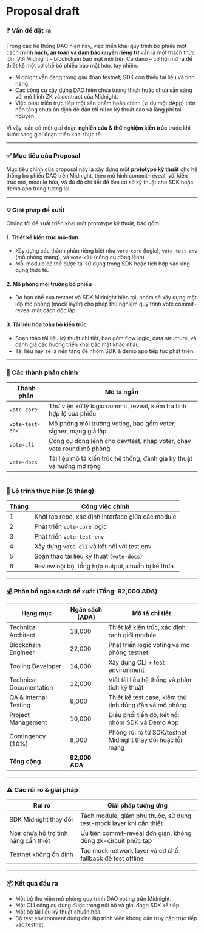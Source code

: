 # Proposal draft

### ❓ Vấn đề đặt ra

Trong các hệ thống DAO hiện nay, việc triển khai quy trình bỏ phiếu một cách **minh bạch, an toàn và đảm bảo quyền riêng tư** vẫn là một thách thức lớn. Với Midnight – blockchain bảo mật mới trên Cardano – cơ hội mở ra để thiết kế một cơ chế bỏ phiếu bảo mật hơn, tuy nhiên:

* Midnight vẫn đang trong giai đoạn testnet, SDK còn thiếu tài liệu và tính năng.
* Các công cụ xây dựng DAO hiện chưa tương thích hoặc chưa sẵn sàng với mô hình ZK và contract của Midnight.
* Việc phát triển trực tiếp một sản phẩm hoàn chỉnh (ví dụ một dApp) trên nền tảng chưa ổn định dễ dẫn tới rủi ro kỹ thuật cao và lãng phí tài nguyên.

Vì vậy, cần có một giai đoạn **nghiên cứu & thử nghiệm kiến trúc** trước khi bước sang giai đoạn triển khai thực tế.

***

### ✅ Mục tiêu của Proposal

Mục tiêu chính của proposal này là xây dựng một **prototype kỹ thuật** cho hệ thống bỏ phiếu DAO trên Midnight, theo mô hình commit–reveal, với kiến trúc mở, module hóa, và đủ độ chi tiết để làm cơ sở kỹ thuật cho SDK hoặc demo app trong tương lai.

***

### 💡 Giải pháp đề xuất

Chúng tôi đề xuất triển khai một prototype kỹ thuật, bao gồm:

#### 1. **Thiết kế kiến trúc mô-đun**

* Xây dựng các thành phần riêng biệt như `vote-core` (logic), `vote-test-env` (mô phỏng mạng), và `vote-cli` (công cụ dòng lệnh).
* Mỗi module có thể được tái sử dụng trong SDK hoặc tích hợp vào ứng dụng thực tế.

#### 2. **Mô phỏng môi trường bỏ phiếu**

* Do hạn chế của testnet và SDK Midnight hiện tại, nhóm sẽ xây dựng một lớp mô phỏng (mock layer) cho phép thử nghiệm quy trình vote commit–reveal một cách độc lập.

#### 3. **Tài liệu hóa toàn bộ kiến trúc**

* Soạn thảo tài liệu kỹ thuật chi tiết, bao gồm flow logic, data structure, và đánh giá các hướng triển khai bảo mật khác nhau.
* Tài liệu này sẽ là nền tảng để nhóm SDK & demo app tiếp tục phát triển.

***

### 🔧 Các thành phần chính

| Thành phần      | Mô tả ngắn                                                            |
| --------------- | --------------------------------------------------------------------- |
| `vote-core`     | Thư viện xử lý logic commit, reveal, kiểm tra tính hợp lệ của phiếu   |
| `vote-test-env` | Mô phỏng môi trường voting, bao gồm voter, signer, mạng giả lập       |
| `vote-cli`      | Công cụ dòng lệnh cho dev/test, nhập voter, chạy vote round mô phỏng  |
| `vote-docs`     | Tài liệu mô tả kiến trúc hệ thống, đánh giá kỹ thuật và hướng mở rộng |

***

### 📆 Lộ trình thực hiện (6 tháng)

| Tháng | Công việc chính                                   |
| ----- | ------------------------------------------------- |
| 1     | Khởi tạo repo, xác định interface giữa các module |
| 2     | Phát triển `vote-core` logic                      |
| 3     | Phát triển `vote-test-env`                        |
| 4     | Xây dựng `vote-cli` và kết nối với test env       |
| 5     | Soạn thảo tài liệu kỹ thuật (`vote-docs`)         |
| 6     | Review nội bộ, tổng hợp output, chuẩn bị kế thừa  |

***

### 💰 Phân bổ ngân sách đề xuất (Tổng: **92,000 ADA**)

| Hạng mục                | Ngân sách (ADA) | Mô tả chi tiết                                              |
| ----------------------- | --------------- | ----------------------------------------------------------- |
| Technical Architect     | 18,000          | Thiết kế kiến trúc, xác định ranh giới module               |
| Blockchain Engineer     | 22,000          | Phát triển logic voting và mô phỏng testnet                 |
| Tooling Developer       | 14,000          | Xây dựng CLI + test environment                             |
| Technical Documentation | 12,000          | Viết tài liệu hệ thống và phân tích kỹ thuật                |
| QA & Internal Testing   | 8,000           | Thiết kế test case, kiểm thử tính đúng đắn và mô phỏng      |
| Project Management      | 10,000          | Điều phối tiến độ, kết nối nhóm SDK và Demo App             |
| Contingency (10%)       | 8,000           | Phòng rủi ro từ SDK/testnet Midnight thay đổi hoặc lỗi mạng |
| **Tổng cộng**           | **92,000 ADA**  |                                                             |

***

### ⚠️ Các rủi ro & giải pháp

| Rủi ro                               | Giải pháp tương ứng                                                |
| ------------------------------------ | ------------------------------------------------------------------ |
| SDK Midnight thay đổi                | Tách module, giảm phụ thuộc, sử dụng test-mock layer khi cần thiết |
| Noir chưa hỗ trợ tính năng cần thiết | Ưu tiên commit–reveal đơn giản, không dùng zk-circuit phức tạp     |
| Testnet không ổn định                | Tạo mock network layer và cơ chế fallback để test offline          |

***

### 📦 Kết quả đầu ra

* Một bộ thư viện mô phỏng quy trình DAO voting trên Midnight.
* Một CLI công cụ dùng được trong nội bộ và giai đoạn SDK kế tiếp.
* Một bộ tài liệu kỹ thuật chuẩn hóa.
* Bộ test environment dùng cho lập trình viên không cần truy cập trực tiếp vào testnet.
